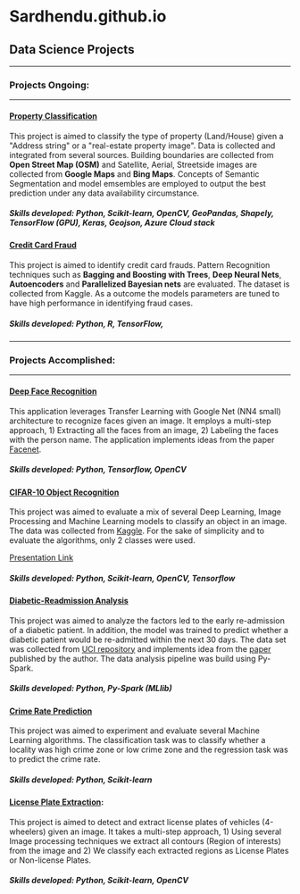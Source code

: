 # Sardhendu.github.io

## Data Science Projects

------------------

### Projects Ongoing:

-----------------

#### [Property Classification](https://github.com/Sardhendu/PropertyClassification)
This project is aimed to classify the type of property (Land/House) given a "Address string" or a "real-estate property image". Data is collected and integrated from several sources. Building boundaries are collected from **Open Street Map (OSM)** and Satellite, Aerial, Streetside images are collected from **Google Maps** and **Bing Maps**. Concepts of Semantic Segmentation and model emsembles are employed to output the best prediction under any data availability circumstance.

##### Skills developed: Python, Scikit-learn, OpenCV, GeoPandas, Shapely, TensorFlow (GPU), Keras, Geojson, Azure Cloud stack

#### [Credit Card Fraud](https://github.com/Sardhendu/Data-Science-Projects/tree/master/CreditCardFraudDetection)
This project is aimed to identify credit card frauds. Pattern Recognition techniques such as **Bagging and Boosting with Trees**, **Deep Neural Nets**, **Autoencoders** and **Parallelized Bayesian nets** are evaluated. The dataset is collected from Kaggle. As a outcome the models parameters are tuned to have high performance in identifying fraud cases.

##### Skills developed: Python, R, TensorFlow, 

--------------------------

### Projects Accomplished:

-------------------------

#### [Deep Face Recognition](https://github.com/Sardhendu/DeepFaceRecognition)
This application leverages Transfer Learning with Google Net (NN4 small) architecture to recognize faces given an image. It employs a multi-step approach, 1) Extracting all the faces from an image, 2) Labeling the faces with the person name. The application implements ideas from the paper [Facenet](https://arxiv.org/pdf/1503.03832.pdf).  

##### Skills developed: Python, Tensorflow, OpenCV

#### [CIFAR-10 Object Recognition](https://github.com/Sardhendu/CIFAR10-Object-Recognition) 
This project was aimed to evaluate a mix of several Deep Learning, Image Processing and Machine Learning models to classify an object in an image. The data was collected from [Kaggle](https://www.kaggle.com/c/cifar-10). For the sake of simplicity and to evaluate the algorithms, only 2 classes were used.  

[Presentation Link](https://github.com/Sardhendu/CIFAR10-Object-Recognition/blob/master/Project-Presentation.pdf) 

##### Skills developed: Python, Scikit-learn, OpenCV, Tensorflow

 
#### [Diabetic-Readmission Analysis](https://github.com/Sardhendu/Data-Science-Projects/blob/master/Diabetic-Readmission/DiabeticReadmission-Spark.ipynb)
This project was aimed to analyze the factors led to the early re-admission of a diabetic patient. In addition, the model was trained to predict whether a diabetic patient would be re-admitted within the next 30 days. The data set was collected from [UCI repository](https://archive.ics.uci.edu/ml/index.php) and implements idea from the [paper](https://www.hindawi.com/journals/bmri/2014/781670/) published by the author. The data analysis pipeline was build using Py-Spark.

##### Skills developed: Python, Py-Spark (MLlib)

#### [Crime Rate Prediction](https://github.com/Sardhendu/Data-Science-Projects/blob/master/Diabetic-Readmission/DiabeticReadmission-Spark.ipynb)
This project was aimed to experiment and evaluate several Machine Learning algorithms. The classification task was to classify whether a locality was high crime zone or low crime zone and the regression task was to predict the crime rate.   

##### Skills developed: Python, Scikit-learn


#### [License Plate Extraction](https://github.com/Sardhendu/License-Plate-Detection): 
This project is aimed to detect and extract license plates of vehicles (4-wheelers) given an image. It takes a multi-step approach, 1) Using several Image processing techniques we extract all contours (Region of interests) from the image and 2) We classify each extracted regions as License Plates or Non-license Plates.

##### Skills developed: Python, Scikit-learn, OpenCV






